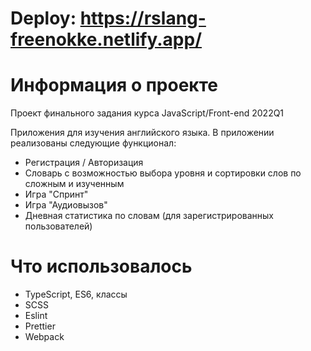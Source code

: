 # Deploy: **https://rslang-freenokke.netlify.app/**
# Информация о проекте
Проект финального задания курса JavaScript/Front-end 2022Q1

Приложения для изучения английского языка. В приложении реализованы следующие функционал:
* Регистрация / Авторизация
* Cловарь с возможностью выбора уровня и сортировки слов по сложным и изученным
* Игра "Спринт"
* Игра "Аудиовызов"
* Дневная статистика по словам (для зарегистрированных пользователей)

# Что использовалось
* TypeScript, ES6, классы
* SCSS
* Eslint
* Prettier
* Webpack


